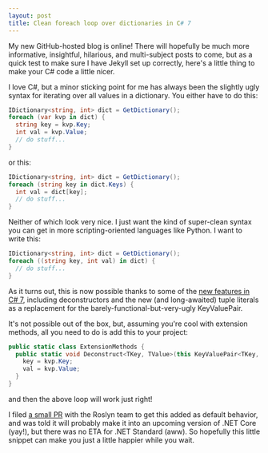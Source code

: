 ```yaml
---
layout: post
title: Clean foreach loop over dictionaries in C# 7
---
```


My new GitHub-hosted blog is online! There will hopefully be much more informative, insightful, hilarious, and multi-subject posts to come, but as a quick test to make sure I have Jekyll set up correctly, here's a little thing to make your C# code a little nicer.

I love C#, but a minor sticking point for me has always been the slightly ugly syntax for iterating over all values in a dictionary. You either have to do this:

```c#
IDictionary<string, int> dict = GetDictionary();
foreach (var kvp in dict) {
  string key = kvp.Key;
  int val = kvp.Value;
  // do stuff...
}
```

or this:

```c#
IDictionary<string, int> dict = GetDictionary();
foreach (string key in dict.Keys) {
  int val = dict[key];
  // do stuff...
}
```

Neither of which look very nice. I just want the kind of super-clean syntax you can get in more scripting-oriented languages like Python. I want to write this:

```c#
IDictionary<string, int> dict = GetDictionary();
foreach ((string key, int val) in dict) {
  // do stuff...
}
```

As it turns out, this is now possible thanks to some of the [new features in C# 7](https://msdn.microsoft.com/en-us/magazine/mt790184.aspx), including deconstructors and the new (and long-awaited) tuple literals as a replacement for the barely-functional-but-very-ugly KeyValuePair. 

It's not possible out of the box, but, assuming you're cool with extension methods, all you need to do is add this to your project:

```c#
public static class ExtensionMethods {
  public static void Deconstruct<TKey, TValue>(this KeyValuePair<TKey, TValue> kvp, out TKey key, out TValue val) {
    key = kvp.Key;
    val = kvp.Value;
  }
}
```

and then the above loop will work just right!

I filed [a small PR](https://github.com/dotnet/roslyn/issues/20393) with the Roslyn team to get this added as default behavior, and was told it will probably make it into an upcoming version of .NET Core (yay!), but there was no ETA for .NET Standard (aww). So hopefully this little snippet can make you just a little happier while you wait.
